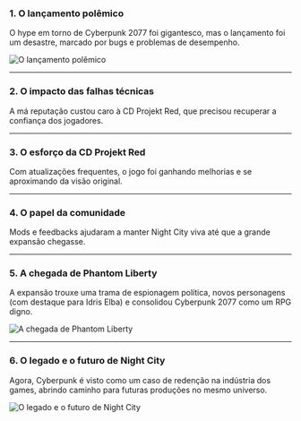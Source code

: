 ### 1. O lançamento polêmico

O hype em torno de Cyberpunk 2077 foi gigantesco, mas o lançamento foi um desastre, marcado por bugs e problemas de desempenho.

![O lançamento polêmico](https://cdn1.epicgames.com/offer/77f2b98e2cef40c8a7437518bf420e47/EGS_Cyberpunk2077_CDPROJEKTRED_S1_03_2560x1440-359e77d3cd0a40aebf3bbc130d14c5c7?resize=1&w=480&h=270&quality=medium)

------

### 2. O impacto das falhas técnicas

A má reputação custou caro à CD Projekt Red, que precisou recuperar a confiança dos jogadores.

------

### 3. O esforço da CD Projekt Red

Com atualizações frequentes, o jogo foi ganhando melhorias e se aproximando da visão original.

------

### 4. O papel da comunidade

Mods e feedbacks ajudaram a manter Night City viva até que a grande expansão chegasse.

------

### 5. A chegada de Phantom Liberty

A expansão trouxe uma trama de espionagem política, novos personagens (com destaque para Idris Elba) e consolidou Cyberpunk 2077 como um RPG digno.

![A chegada de Phantom Liberty](https://www.adrenaline.com.br/wp-content/uploads/2023/08/Cyberpunk-2077-vai-ganhar-update-2.0-pouco-antes-da-chegada-de-Phantom-Liberty-02.jpg)

------

### 6. O legado e o futuro de Night City

Agora, Cyberpunk é visto como um caso de redenção na indústria dos games, abrindo caminho para futuras produções no mesmo universo.

![O legado e o futuro de Night City](https://cdn.ome.lt/z-T_cupNPAXLw6_bApeIqdaZXn4=/770x0/smart/uploads/conteudo/fotos/Cyberpunk_2077_beco.jpg)
